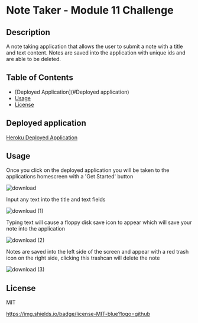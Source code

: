 # Note Taker - Module 11 Challenge

## Description

A note taking application that allows the user to submit a note with a title and text content. Notes are saved into the application with unique ids and are able to be deleted.

## Table of Contents
  - [Deployed Application](#Deployed application)
  - [Usage](#Usage)
  - [License](#License)


## Deployed application

[Heroku Deployed Application](https://tranquil-castle-94562.herokuapp.com/)


## Usage

Once you click on the deployed application you will be taken to the applications homescreen with a 'Get Started' button

![download](https://user-images.githubusercontent.com/106128188/219495715-421ebdb2-5085-4e2f-9ab7-b04b739db6f0.png)

Input any text into the title and text fields

![download (1)](https://user-images.githubusercontent.com/106128188/219495924-cc9b897c-237d-4c71-ba40-a56c0909f61c.png)

Typing text will cause a floppy disk save icon to appear which will save your note into the application

![download (2)](https://user-images.githubusercontent.com/106128188/219496099-1bc9a22e-fb97-4b88-adcc-898da3327fca.png)

Notes are saved into the left side of the screen and appear with a red trash icon on the right side, clicking this trashcan will delete the note

![download (3)](https://user-images.githubusercontent.com/106128188/219496213-af6d2767-5072-4fb9-9fe1-aba63312f38f.png)


## License

MIT

https://img.shields.io/badge/license-MIT-blue?logo=github
